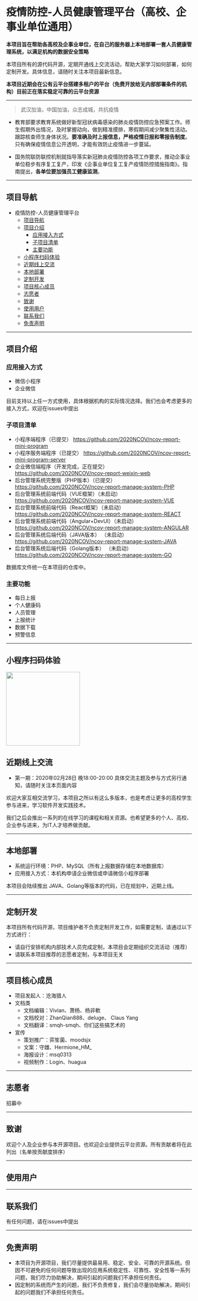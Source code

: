 # 疫情防控-人员健康管理平台（高校、企事业单位通用）

**本项目旨在帮助各高校及企事业单位，在自己的服务器上本地部署一套人员健康管理系统，以满足机构的数据安全策略**

本项目所有的源代码开源，定期开通线上交流活动，帮助大家学习如何部署，如何定制开发。具体信息，请随时关注本项目最新信息。

**本项目近期会在公有云平台搭建多租户的平台（免费开放给无内部部署条件的机构）目前正在落实稳定可靠的云平台资源**
___

> 武汉加油，中国加油，众志成城，共抗疫情

+ 教育部要求教育系统做好新型冠状病毒感染的肺炎疫情防控应急预案工作。师生假期外出情况，及时掌握动向，做到精准摸排，寒假期间减少聚集性活动。跟踪核查师生身体状况。**要准确及时上报信息，严格疫情日报和零报告制度**。只有确保疫情信息公开透明，才能有效防止疫情进一步蔓延。

+ 国务院联防联控机制就指导落实新冠肺炎疫情防控各项工作要求，推动企事业单位稳步有序复工复产，印发《企事业单位复工复产疫情防控措施指南》。指南提出，**各单位要加强员工健康监测**。
___

## 项目导航
- 疫情防控-人员健康管理平台
  - [项目导航](#项目导航)
  - [项目介绍](#项目介绍)
    - [应用接入方式](#应用接入方式)
    - [子项目清单](#子项目清单)
    - [主要功能](#主要功能)
  - [小程序扫码体验](#小程序扫码体验)
  - [近期线上交流](#近期线上交流)
  - [本地部署](#本地部署)
  - [定制开发](#定制开发)
  - [项目核心成员](#项目核心成员)
  - [志愿者](#志愿者)
  - [致谢](#致谢)
  - [使用用户](#使用用户)
  - [联系我们](#联系我们)
  - [免责声明](#免责声明)
---

## 项目介绍
### 应用接入方式
* 微信小程序
* 企业微信

目前支持以上任一方式使用，具体根据机构的实际情况选择。我们也会考虑更多的接入方式，欢迎在issues中提出

### 子项目清单
* 小程序端程序（已提交）  https://github.com/2020NCOV/ncov-report-mini-program
* 小程序服务端程序（已提交）  https://github.com/2020NCOV/ncov-report-mini-program-server
* 企业微信端程序（开发完成，正在提交）  https://github.com/2020NCOV/ncov-report-weixin-web
* 后台管理系统完整版（PHP版本）（已提交） https://github.com/2020NCOV/ncov-report-manage-system-PHP
* 后台管理系统前端代码（VUE框架）（未启动） https://github.com/2020NCOV/ncov-report-manage-system-VUE
* 后台管理系统前端代码（React框架）（未启动） https://github.com/2020NCOV/ncov-report-manage-system-REACT
* 后台管理系统前端代码（Angular+DevUI）（未启动） https://github.com/2020NCOV/ncov-report-manage-system-ANGULAR
* 后台管理系统后端代码（JAVA版本） （未启动） https://github.com/2020NCOV/ncov-report-manage-system-JAVA
* 后台管理系统后端代码（Golang版本） （未启动）https://github.com/2020NCOV/ncov-report-manage-system-GO

数据库文件统一在本项目的仓库中。

### 主要功能
* 每日上报
* 个人健康码
* 人员管理
* 上报统计
* 数据下载
* 预警信息
___

## 小程序扫码体验

<img src="http://ncov-sspku.mysspku.com/100000001.jpg" width="200px">

## 近期线上交流

+ 第一期：2020年02月28日 晚18:00-20:00   具体交流主题及参与方式另行通知，请随时关注本页面内容


欢迎大家互相交流学习，本项目之所以有这么多版本，也是考虑让更多的高校学生参与进来，学习软件开发实践技术。

我们之后会推出一系列的在线学习的课程和相关资源。也希望更多的个人、高校、企业参与进来，为IT人才培养做贡献。
___
## 本地部署
* 系统运行环境：PHP、MySQL（所有上报数据存储在本地数据库）
* 应用接入方式：本机构申请企业微信或申请微信小程序部署

本项目会陆续推出 JAVA、Golang等版本的代码，已在规划中，近期上线。
___
## 定制开发
本项目所有代码开源，项目维护者不负责定制开发工作，如需要定制，请通过以下方式进行：
+ 请自行安排机构内部技术人员完成定制，本项目会定期组织交流活动（推荐）
+ 请联系本项目推荐的志愿者定制，与本项目无关
___
## 项目核心成员
- 项目发起人：沧海猎人
- 文档类
  - 文档编辑：Vivian、萧杨、杨非軟
  - 文档校对：ZhanQian888、deluge、 Claus Yang
  - 文档翻译：smqh-smqh、你们这些搞艺术的
- 宣传
  - 策划推广：弈笙菌、moodsjx
  - 文案：守雌、Hermione_HM_
  - 海报设计：msq0313
  - 视频制作：Login、huagua
___
## 志愿者
招募中
___
## 致谢
欢迎个人及企业参与本开源项目。也欢迎企业提供云平台资源。所有贡献者将在此列出（名单按贡献度排序）
___
## 使用用户


___
## 联系我们
有任何问题，请在issues中提出
___
## 免责声明
+ 本项目为开源项目，我们尽量提供最易用、稳定、安全、可靠的开源系统。但因不可避免的任何问题导致出现的应用系统稳定性、可靠性、安全性等一系列问题，我们尽力协助解决，期间引起的问题我们不承担任何责任。
+ 因定制的系统而产生的问题，我们不负责修复，我们会尽量协助解决，期间引起的问题我们不承担任何责任。
